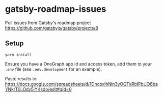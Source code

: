 # gatsby-roadmap-issues

Pull issues from Gatsby's roadmap project https://github.com/gatsbyjs/gatsby/projects/8

## Setup

`yarn install`

Ensure you have a OneGraph app id and access token, add them to your `.env` file (see `.env.development` for an example).

Paste results to https://docs.google.com/spreadsheets/d/1DncpxIhNln3yOQTkRbIPbUQ8baYNkrT0LOdy5lYKsdo/edit#gid=0

